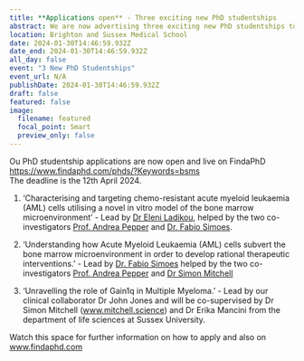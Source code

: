 ```yaml
---
title: **Applications open** - Three exciting new PhD studentships 
abstract: We are now advertising three exciting new PhD studentships to start on 1st October 2024 - Deadline 12th April
location: Brighton and Sussex Medical School
date: 2024-01-30T14:46:59.932Z
date_end: 2024-01-30T14:46:59.932Z
all_day: false
event: "3 New PhD Studentships"
event_url: N/A
publishDate: 2024-01-30T14:46:59.932Z
draft: false
featured: false
image:
  filename: featured
  focal_point: Smart
  preview_only: false
---
```

Ou PhD studentship applications are now open and live on FindaPhD https://www.findaphd.com/phds/?Keywords=bsms  
The deadline is the 12th April 2024. 



1)	‘Characterising and targeting chemo-resistant acute myeloid leukaemia (AML) cells utilising a novel in vitro model of the bone marrow microenvironment’ - Lead by [Dr Eleni Ladikou](https://www.pepper.science/authors/eleni-ladikou/), helped by the two co-investigators [Prof. Andrea Pepper](https://www.pepper.science/authors/andrea-pepper/) and [Dr. Fabio Simoes](https://www.pepper.science/authors/dr-fabio-simoes/).

  

2)	‘Understanding how Acute Myeloid Leukaemia (AML) cells subvert the bone marrow microenvironment in order to develop rational therapeutic interventions.’ - Lead by [Dr. Fabio Simoes](https://www.pepper.science/authors/dr-fabio-simoes/) helped by the two co-investigators [Prof. Andrea Pepper](https://www.pepper.science/authors/andrea-pepper/) and [Dr Simon Mitchell](https://mitchell.science/authors/simon/)

  

3)	‘Unravelling the role of Gain1q in Multiple Myeloma.’ - Lead by our clinical collaborator Dr John Jones and will be co-supervised by Dr Simon Mitchell (www.mitchell.science) and Dr Erika Mancini from the department of life sciences at Sussex University.

  

Watch this space for further information on how to apply and also on www.findaphd.com
